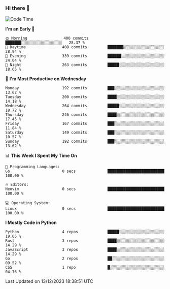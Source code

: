 ### Hi there 👋
<!--START_SECTION:waka-->
![Code Time](http://img.shields.io/badge/Code%20Time-206%20hrs%2029%20mins-blue)

**I'm an Early 🐤** 

```text
🌞 Morning                400 commits         ███████░░░░░░░░░░░░░░░░░░   28.37 % 
🌆 Daytime                408 commits         ███████░░░░░░░░░░░░░░░░░░   28.94 % 
🌃 Evening                339 commits         ██████░░░░░░░░░░░░░░░░░░░   24.04 % 
🌙 Night                  263 commits         █████░░░░░░░░░░░░░░░░░░░░   18.65 % 
```
📅 **I'm Most Productive on Wednesday** 

```text
Monday                   192 commits         ███░░░░░░░░░░░░░░░░░░░░░░   13.62 % 
Tuesday                  200 commits         ████░░░░░░░░░░░░░░░░░░░░░   14.18 % 
Wednesday                264 commits         █████░░░░░░░░░░░░░░░░░░░░   18.72 % 
Thursday                 246 commits         ████░░░░░░░░░░░░░░░░░░░░░   17.45 % 
Friday                   167 commits         ███░░░░░░░░░░░░░░░░░░░░░░   11.84 % 
Saturday                 149 commits         ███░░░░░░░░░░░░░░░░░░░░░░   10.57 % 
Sunday                   192 commits         ███░░░░░░░░░░░░░░░░░░░░░░   13.62 % 
```


📊 **This Week I Spent My Time On** 

```text
💬 Programming Languages: 
Go                       0 secs              █████████████████████████   100.00 % 

🔥 Editors: 
Neovim                   0 secs              █████████████████████████   100.00 % 

💻 Operating System: 
Linux                    0 secs              █████████████████████████   100.00 % 
```

**I Mostly Code in Python** 

```text
Python                   4 repos             █████░░░░░░░░░░░░░░░░░░░░   19.05 % 
Rust                     3 repos             ████░░░░░░░░░░░░░░░░░░░░░   14.29 % 
JavaScript               3 repos             ████░░░░░░░░░░░░░░░░░░░░░   14.29 % 
Go                       2 repos             ██░░░░░░░░░░░░░░░░░░░░░░░   09.52 % 
CSS                      1 repo              █░░░░░░░░░░░░░░░░░░░░░░░░   04.76 % 
```




 Last Updated on 13/12/2023 18:38:51 UTC
<!--END_SECTION:waka-->

<!--
**YoganshSharma/YoganshSharma** is a ✨ _special_ ✨ repository because its `README.md` (this file) appears on your GitHub profile.

Here are some ideas to get you started:

- 🔭 I’m currently working on ...
- 🌱 I’m currently learning ...
- 👯 I’m looking to collaborate on ...
- 🤔 I’m looking for help with ...
- 💬 Ask me about ...
- 📫 How to reach me: ...
- 😄 Pronouns: ...
- ⚡ Fun fact: ...
-->
